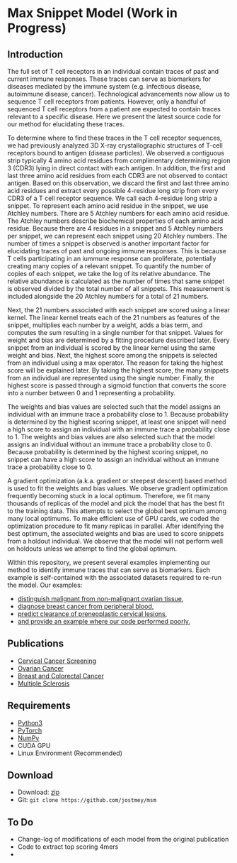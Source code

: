 # Max Snippet Model (Work in Progress) 

## Introduction
The full set of T cell receptors in an individual contain traces of past and current immune responses. These traces can serve as biomarkers for diseases mediated by the immune system (e.g. infectious disease, autoimmune disease, cancer). Technological advancements now allow us to sequence T cell receptors from patients. However, only a handful of sequenced T cell receptors from a patient are expected to contain traces relevant to a specific disease. Here we present the latest source code for our method for elucidating these traces.

To determine where to find these traces in the T cell receptor sequences, we had previously analyzed 3D X-ray crystallographic structures of T-cell receptors bound to antigen (disease particles). We observed a contiguous strip typically 4 amino acid residues from complimentary determining region 3 (CDR3) lying in direct contact with each antigen. In addition, the first and last three amino acid residues from each CDR3 are not observed to contact antigen. Based on this observation, we discard the first and last three amino acid residues and extract every possible 4-residue long strip from every CDR3 of a T cell receptor sequence. We call each 4-residue long strip a snippet. To represent each amino acid residue in the snippet, we use Atchley numbers. There are 5 Atchley numbers for each amino acid residue. The Atchley numbers describe biochemical properties of each amino acid residue. Because there are 4 residues in a snippet and 5 Atchley numbers per snippet, we can represent each snippet using 20 Atchley numbers. The number of times a snippet is observed is another important factor for elucidating traces of past and ongoing immune responses. This is because T cells participating in an iummune response can proliferate, potentially creating many copies of a relevant snippet. To quantify the number of copies of each snippet, we take the log of its relative abundance. The relative abundance is calculated as the number of times that same snippet is observed divided by the total number of all snippets. This measurement is included alongside the 20 Atchley numbers for a total of 21 numbers.

Next, the 21 numbers associated with each snippet are scored using a linear kernel. The linear kernel treats each of the 21 numbers as features of the snippet, multiplies each number by a weight, adds a bias term, and computes the sum resulting in a single number for that snippet. Values for weight and bias are determined by a fitting procedure described later. Every snippet from an individual is scored by the linear kernel using the same weight and bias. Next, the highest score among the snippets is selected from an individual using a max operator. The reason for taking the highest score will be explained later. By taking the highest score, the many snippets from an individual are represented using the single number. Finally, the highest score is passed through a sigmoid function that converts the score into a number between 0 and 1 representing a probability.

The weights and bias values are selected such that the model assigns an individual with an immune trace a probability close to 1. Because probability is determined by the highest scoring snippet, at least one snippet will need a high score to assign an individual with an immune trace a probability close to 1. The weights and bias values are also selected such that the model assigns an individual without an immune trace a probability close to 0. Because probability is determined by the highest scoring snippet, no snippet can have a high score to assign an individual without an immune trace a probability close to 0.

A gradient optimization (a.k.a. gradient or steepest descent) based method is used to fit the weights and bias values. We observe gradient optimization frequently becoming stuck in a local optimum. Therefore, we fit many thousands of replicas of the model and pick the model that has the best fit to the training data. This attempts to select the global best optimum among many local optimums. To make efficient use of GPU cards, we coded the optimization procedure to fit many replicas in parallel. After identifying the best optimum, the associated weights and bias are used to score snippets from a holdout individual. We observe that the model will not perform well on holdouts unless we attempt to find the global optimum.

Within this repository, we present several examples implementing our method to identify immune traces that can serve as biomarkers. Each example is self-contained with the associated datasets required to re-run the model. Our examples:
* [distinguish malignant from non-malignant ovarian tissue](ovarian-cancer),
* [diagnose breast cancer from peripheral blood](breast-cancer),
* [predict clearance of preneoplastic cervical lesions](cervical-cancer),
* [and provide an example where our code performed poorly.](colorectal-cancer)

## Publications
* [Cervical Cancer Screening](https://www.ncbi.nlm.nih.gov/pmc/articles/PMC8050337/)
* [Ovarian Cancer](https://www.ncbi.nlm.nih.gov/pmc/articles/PMC7058380/)
* [Breast and Colorectal Cancer](https://www.ncbi.nlm.nih.gov/pmc/articles/PMC6445742/)
* [Multiple Sclerosis](https://www.ncbi.nlm.nih.gov/pmc/articles/PMC5588725/)

## Requirements
* [Python3](https://www.python.org/)
* [PyTorch](https://pytorch.org//)
* [NumPy](http://www.numpy.org/)
* CUDA GPU
* Linux Environment (Recommended)

## Download
* Download: [zip](https://github.com/jostmey/msm/zipball/master)
* Git: `git clone https://github.com/jostmey/msm`

## To Do
* Change-log of modifications of each model from the original publication
* Code to extract top scoring 4mers
* 
